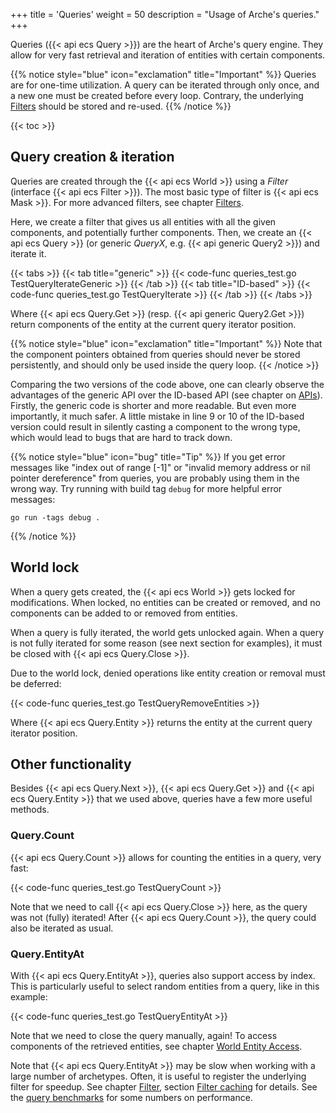 +++
title = 'Queries'
weight = 50
description = "Usage of Arche's queries."
+++

Queries ({{< api ecs Query >}}) are the heart of Arche's query engine.
They allow for very fast retrieval and iteration of entities with certain components.

{{% notice style="blue" icon="exclamation" title="Important" %}}
Queries are for one-time utilization.
A query can be iterated through only once, and a new one must be created before every loop.
Contrary, the underlying [Filters](./filters) should be stored and re-used.
{{% /notice %}}

{{< toc >}}

## Query creation & iteration

Queries are created through the {{< api ecs World >}} using a *Filter* (interface {{< api ecs Filter >}}).
The most basic type of filter is {{< api ecs Mask >}}. For more advanced filters, see chapter [Filters](./filters).

Here, we create a filter that gives us all entities with all the given components, and potentially further components. Then, we create an {{< api ecs Query >}} (or generic *QueryX*, e.g. {{< api generic Query2 >}}) and iterate it.

{{< tabs >}}
{{< tab title="generic" >}}
{{< code-func queries_test.go TestQueryIterateGeneric >}}
{{< /tab >}}
{{< tab title="ID-based" >}}
{{< code-func queries_test.go TestQueryIterate >}}
{{< /tab >}}
{{< /tabs >}}

Where {{< api ecs Query.Get >}} (resp. {{< api generic Query2.Get >}}) return components of the entity at the
current query iterator position.

{{% notice style="blue" icon="exclamation" title="Important" %}}
Note that the component pointers obtained from queries should never be stored persistently,
and should only be used inside the query loop.
{{< /notice >}}

Comparing the two versions of the code above, one can clearly observe the advantages of the generic API
over the ID-based API (see chapter on [APIs](./apis)).
Firstly, the generic code is shorter and more readable.
But even more importantly, it much safer.
A little mistake in line 9 or 10 of the ID-based version could result in silently casting a component
to the wrong type, which would lead to bugs that are hard to track down.

{{% notice style="blue" icon="bug" title="Tip" %}}
If you get error messages like "index out of range [-1]" or "invalid memory address or nil pointer dereference" from queries, you are probably using them in the wrong way. Try running with build tag `debug` for more helpful error messages:

```
go run -tags debug .
```
{{% /notice %}}

## World lock

When a query gets created, the {{< api ecs World >}} gets locked for modifications.
When locked, no entities can be created or removed, and no components can be added to
or removed from entities.

When a query is fully iterated, the world gets unlocked again. When a query is not fully iterated
for some reason (see next section for examples), it must be closed with {{< api ecs Query.Close >}}.

Due to the world lock, denied operations like entity creation or removal must be deferred:

{{< code-func queries_test.go TestQueryRemoveEntities >}}

Where {{< api ecs Query.Entity >}} returns the entity at the current query iterator position.

## Other functionality

Besides {{< api ecs Query.Next >}}, {{< api ecs Query.Get >}} and {{< api ecs Query.Entity >}}
that we used above, queries have a few more useful methods.

### Query.Count

{{< api ecs Query.Count >}} allows for counting the entities in a query, very fast:

{{< code-func queries_test.go TestQueryCount >}}

Note that we need to call {{< api ecs Query.Close >}} here, as the query was not (fully) iterated!
After {{< api ecs Query.Count >}}, the query could also be iterated as usual.

### Query.EntityAt

With {{< api ecs Query.EntityAt >}}, queries also support access by index.
This is particularly useful to select random entities from a query,
like in this example:

{{< code-func queries_test.go TestQueryEntityAt >}}

Note that we need to close the query manually, again!
To access components of the retrieved entities, see chapter [World Entity Access](./world-access).

Note that {{< api ecs Query.EntityAt >}} may be slow when working with a large number of archetypes.
Often, it is useful to register the underlying filter for speedup.
See chapter [Filter](./filters), section [Filter caching](./filters#filter-caching) for details.
See the [query benchmarks](/background/benchmarks#query) for some numbers on performance.
